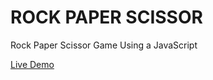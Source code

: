 <h1>ROCK PAPER SCISSOR</h1>
<P>Rock Paper Scissor Game Using a JavaScript</P>
<a href = "https://kishan-pravinbhai-panchal.github.io/ROCK-PAPER-SCISSOR/">Live Demo</a>
